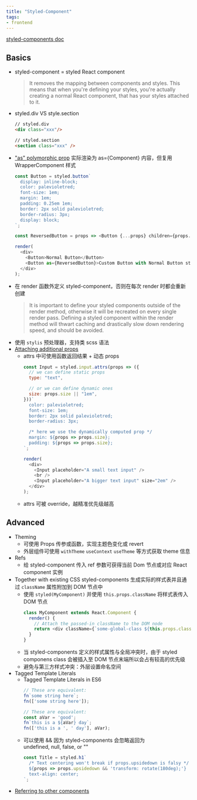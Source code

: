 ```yaml
---
title: "Styled-Component"
tags:
- frontend
---
```


[styled-components doc](https://styled-components.com/docs)

## Basics
- styled-component  = styled React component
	>It removes the mapping between components and styles. This means that when you're defining your styles, you're actually creating a normal React component, that has your styles attached to it.
- styled.div VS style.section
	```html
	// styled.div
	<div class="xxx"/>
	
	// styled.section
	<section class="xxx" />
	```
- ["as" polymorphic prop](https://styled-components.com/docs/api#as-polymorphic-prop)
	实际渲染为 as={Component} 内容，但复用 WrapperComponent 样式
	```js
	const Button = styled.button`
	  display: inline-block;
	  color: palevioletred;
	  font-size: 1em;
	  margin: 1em;
	  padding: 0.25em 1em;
	  border: 2px solid palevioletred;
	  border-radius: 3px;
	  display: block;
	`;
	
	const ReversedButton = props => <Button {...props} children={props.children.split('').reverse()} />
	
	render(
	  <div>
		<Button>Normal Button</Button>
		<Button as={ReversedButton}>Custom Button with Normal Button styles</Button>
	  </div>
	);
	```
- 在 render 函数外定义 styled-component，否则在每次 render 时都会重新创建
	>It is important to define your styled components outside of the render method, otherwise it will be recreated on every single render pass. Defining a styled component within the render method will thwart caching and drastically slow down rendering speed, and should be avoided.
- 使用 `stylis` 预处理器，支持类 scss 语法
- [Attaching additional props](https://styled-components.com/docs/basics#attaching-additional-props)
	- attrs 中可使用函数返回结果 + 动态 props
		```js
		const Input = styled.input.attrs(props => ({
		  // we can define static props
		  type: "text",
		
		  // or we can define dynamic ones
		  size: props.size || "1em",
		}))`
		  color: palevioletred;
		  font-size: 1em;
		  border: 2px solid palevioletred;
		  border-radius: 3px;
		
		  /* here we use the dynamically computed prop */
		  margin: ${props => props.size};
		  padding: ${props => props.size};
		`;
		
		render(
		  <div>
		    <Input placeholder="A small text input" />
		    <br />
		    <Input placeholder="A bigger text input" size="2em" />
		  </div>
		);
		```
	- attrs 可被 override，越精准优先级越高

## Advanced
- Theming
	- 可使用 Props 传参或函数，实现主题色变化或 revert
	- 外层组件可使用 `withTheme` `useContext` `useTheme` 等方式获取 theme 信息
- Refs
	- 给 styled-component 传入 ref 参数可获得当前 Dom 节点或对应 React component 实例
- Together with existing CSS
	styled-components 生成实际的样式表并且通过 `className` 属性附加到 DOM 节点中
	- 使用 `styled(MyComponent)` 并使用 `this.props.className` 将样式表传入 DOM 节点
		```js
		class MyComponent extends React.Component {
		  render() {
		    // Attach the passed-in className to the DOM node
		    return <div className={`some-global-class ${this.props.className}`} />
		  }
		}
		```
	- 当 styled-components 定义的样式属性与全局冲突时，由于 styled componens class 会被插入至 DOM 节点末端所以会占有较高的优先级
	- 避免与第三方样式冲突：外层设置命名空间
- Tagged Template Literals
	- Tagged Template Literals in ES6
		```js
		// These are equivalent:
		fn`some string here`;
		fn(['some string here']);
		
		// These are equivalent:
		const aVar = 'good';
		fn`this is a ${aVar} day`;
		fn(['this is a ', ' day'], aVar);
		```
	- 可以使用 && 因为 styled-components 会忽略返回为 undefined, null, false, or ""
		```js
		const Title = styled.h1`
		  /* Text centering won't break if props.upsidedown is falsy */
		  ${props => props.upsidedown && 'transform: rotate(180deg);'}
		  text-align: center;
		`;
		```
- [Referring to other components](https://styled-components.com/docs/advanced#referring-to-other-components)